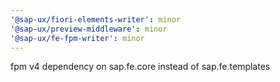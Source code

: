 ```yaml
---
'@sap-ux/fiori-elements-writer': minor
'@sap-ux/preview-middleware': minor
'@sap-ux/fe-fpm-writer': minor
---
```


fpm v4 dependency on sap.fe.core instead of sap.fe.templates
